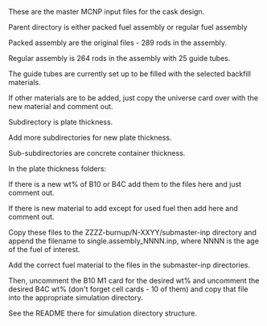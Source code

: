 These are the master MCNP input files for the cask design.

Parent directory is either packed fuel assembly or regular fuel assembly

Packed assembly are the original files - 289 rods in the assembly.   

Regular assembly is 264 rods in the assembly with 25 guide tubes.

The guide tubes are currently set up to be filled with the selected backfill materials. 

If other materials are to be added, just copy the universe card over with the new material and comment out. 

Subdirectory is plate thickness.  

Add more subdirectories for new plate thickness. 

Sub-subdirectories are concrete container thickness. 

In the plate thickness folders:

If there is a new wt% of B10 or B4C add them to the files here and just comment out. 

If there is new material to add except for used fuel then add here and comment out. 

Copy these files to the ZZZZ-burnup/N-XXYY/submaster-inp directory and append the filename to single.assembly_NNNN.inp, where NNNN is the age of the fuel of interest. 

Add the correct fuel material to the files in the submaster-inp directories.

Then, uncomment the B10 M1 card for the desired wt% and uncomment the desired B4C wt% (don't forget cell cards - 10 of them) and copy that file into the appropriate simulation directory. 

See the README there for simulation directory structure. 
